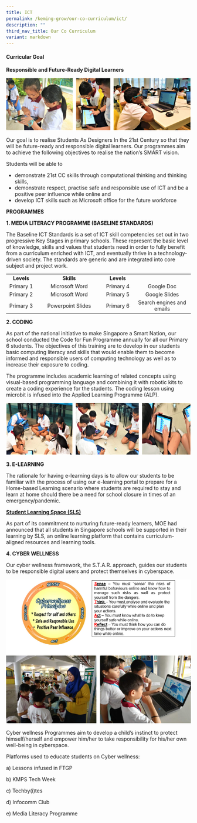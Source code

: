 ```yaml
---
title: ICT
permalink: /keming-grow/our-co-curriculum/ict/
description: ""
third_nav_title: Our Co Curriculum
variant: markdown
---
```

<h4><strong>Curricular Goal</strong></h4>
<p><strong>Responsible and Future-Ready Digital Learners</strong></p>
<img src="/images/ict1.png">
<p>Our goal is to realise Students As Designers In the 21st Century so that they will be future-ready and responsible digital learners. Our programmes aim to achieve the following objectives to realise the nation’s SMART vision.</p>
<p>Students will be able to</p>
<ul>
<li>demonstrate 21st CC skills through computational thinking and thinking skills,</li>
<li>demonstrate respect, practise safe and responsible use of ICT and be a positive peer influence while online and</li>
<li>develop ICT skills such as Microsoft office for the future workforce</li>
</ul>
<p><strong>PROGRAMMES</strong></p>
<p><strong>1. MEDIA LITERACY PROGRAMME (BASELINE STANDARDS)</strong></p>
<p>The Baseline ICT Standards is a set of ICT skill competencies set out in two progressive Key Stages in primary schools. These represent the basic level of knowledge, skills and values that students need in order to fully benefit from a curriculum enriched with ICT, and eventually thrive in a technology-driven society. The standards are generic and are integrated into core subject and project work.</p>
<table width="0">
<tbody>
<tr>
<td style="text-align: center;" width="76"><strong>Levels</strong></td>
<td style="text-align: center;" width="212"><strong>Skills</strong></td>
<td style="text-align: center;" width="81"><strong>Levels</strong></td>
</tr>
<tr>
<td style="text-align: center;" width="76">Primary 1</td>
<td style="text-align: center;" width="212">Microsoft Word</td>
<td style="text-align: center;" width="81">Primary 4</td>
<td style="text-align: center;" width="188">Google Doc</td>
</tr>
<tr>
<td style="text-align: center;" width="76">Primary 2</td>
<td style="text-align: center;" width="212">Microsoft Word</td>
<td style="text-align: center;" width="81">Primary 5</td>
<td style="text-align: center;" width="188">Google Slides</td>
</tr>
<tr>
<td style="text-align: center;" width="76">Primary 3</td>
<td style="text-align: center;" width="212">Powerpoint Slides</td>
<td style="text-align: center;" width="81">Primary 6</td>
<td style="text-align: center;" width="188">Search engines and emails</td>
</tr>
</tbody>
</table>
<p><strong>2. CODING</strong></p>
<p>As part of the national initiative to make Singapore a Smart Nation, our school conducted the Code for Fun Programme annually for all our Primary 6 students. The objectives of this training are to develop in our students basic computing literacy and skills that would enable them to become informed and responsible users of computing technology as well as to increase their exposure to coding.&nbsp;</p>
<p>The programme includes academic learning of related concepts using visual-based programming language and combining it with robotic kits to create a coding experience for the students. The coding lesson using microbit is infused into the Applied Learning Programme (ALP).&nbsp;</p>
<img src="/images/ict2.png">
<p><strong>3. E-LEARNING</strong></p>
<p>The rationale for having e-learning days is to allow our students to be familiar with the process of using our e-learning portal to prepare for a Home-based Learning scenario where students are required to stay and learn at home should there be a need for school closure in times of an emergency/pandemic.</p>
<p><strong><u>Student Learning Space (SLS)</u></strong></p>
<p>As part of its commitment to nurturing future-ready learners, MOE had announced that all students in Singapore schools will be supported in their learning by SLS, an online learning platform that contains curriculum-aligned resources and learning tools.</p>

<p><strong>4. CYBER WELLNESS</strong></p>
<p>Our cyber wellness framework, the S.T.A.R. approach, guides our students to be responsible digital users and protect themselves in cyberspace. </p>
<img src="/images/ict3.png">
<p>Cyber wellness Programmes aim to develop a child’s instinct to protect himself/herself and empower him/her to take responsibility for his/her own well-being in cyberspace.</p>
<p>Platforms used to educate students on Cyber wellness:</p>
<p>a) Lessons infused in FTGP</p>
<p>b) KMPS Tech Week</p>
<p>c) Techby(i)tes</p>
<p>d) Infocomm Club</p>
<p>e) Media Literacy Programme</p>